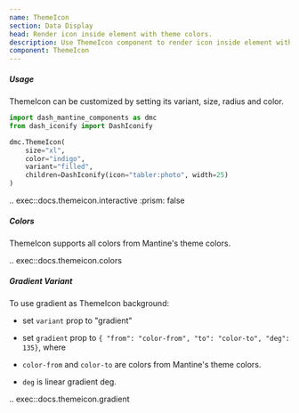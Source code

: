```yaml
---
name: ThemeIcon
section: Data Display
head: Render icon inside element with theme colors.
description: Use ThemeIcon component to render icon inside element with theme colors.
component: ThemeIcon
---
```


##### Usage

ThemeIcon can be customized by setting its variant, size, radius and color.

```python
import dash_mantine_components as dmc
from dash_iconify import DashIconify

dmc.ThemeIcon(
    size="xl",
    color="indigo",
    variant="filled",
    children=DashIconify(icon="tabler:photo", width=25)
)
```

.. exec::docs.themeicon.interactive
    :prism: false

##### Colors

ThemeIcon supports all colors from Mantine's theme colors.

.. exec::docs.themeicon.colors

##### Gradient Variant

To use gradient as ThemeIcon background:

* set `variant` prop to "gradient"
* set `gradient` prop to `{ "from": "color-from", "to": "color-to", "deg": 135}`, where

* `color-from` and `color-to` are colors from Mantine's theme colors.
* `deg` is linear gradient deg.

.. exec::docs.themeicon.gradient
